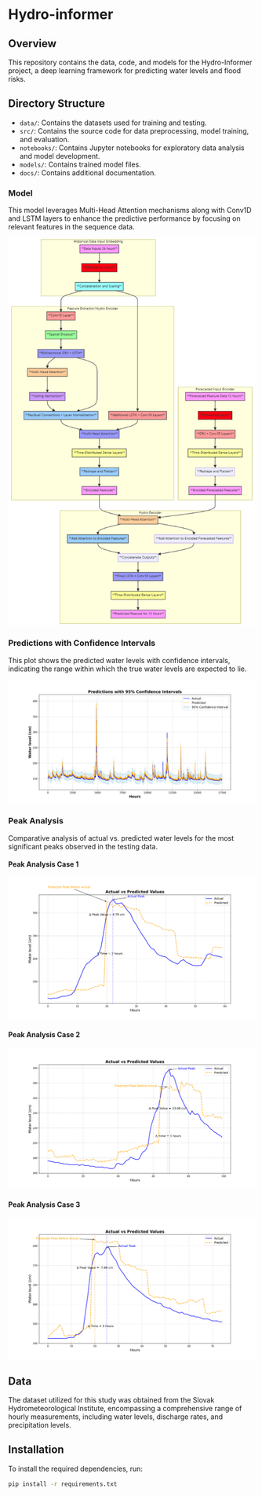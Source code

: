 # Hydro-informer

## Overview
This repository contains the data, code, and models for the Hydro-Informer project, a deep learning framework for predicting water levels and flood risks.

## Directory Structure
- `data/`: Contains the datasets used for training and testing.
- `src/`: Contains the source code for data preprocessing, model training, and evaluation.
- `notebooks/`: Contains Jupyter notebooks for exploratory data analysis and model development.
- `models/`: Contains trained model files.
- `docs/`: Contains additional documentation.

### Model
This model leverages Multi-Head Attention mechanisms along with Conv1D and LSTM layers to enhance the predictive performance by focusing on relevant features in the sequence data.

![Model 2 Architecture](figures/mermaid-diagram-2024-06-19-125750.png)

### Predictions with Confidence Intervals
This plot shows the predicted water levels with confidence intervals, indicating the range within which the true water levels are expected to lie.

![Predictions with Confidence Intervals](figures/predictions_with_confidence_intervals.png)

### Peak Analysis
Comparative analysis of actual vs. predicted water levels for the most significant peaks observed in the testing data.

#### Peak Analysis Case 1
![Peak Analysis Case 1](figures/actual_vs_predicted_peak_comparison_case1__.png)

#### Peak Analysis Case 2
![Peak Analysis Case 2](figures/actual_vs_predicted_peak_comparison_case2__.png)

#### Peak Analysis Case 3
![Peak Analysis Case 3](figures/actual_vs_predicted_peak_comparison_case3___.png)

## Data
The dataset utilized for this study was obtained from the Slovak Hydrometeorological Institute, encompassing a comprehensive range of hourly measurements, including water levels, discharge rates, and precipitation levels.

## Installation
To install the required dependencies, run:
```sh
pip install -r requirements.txt

